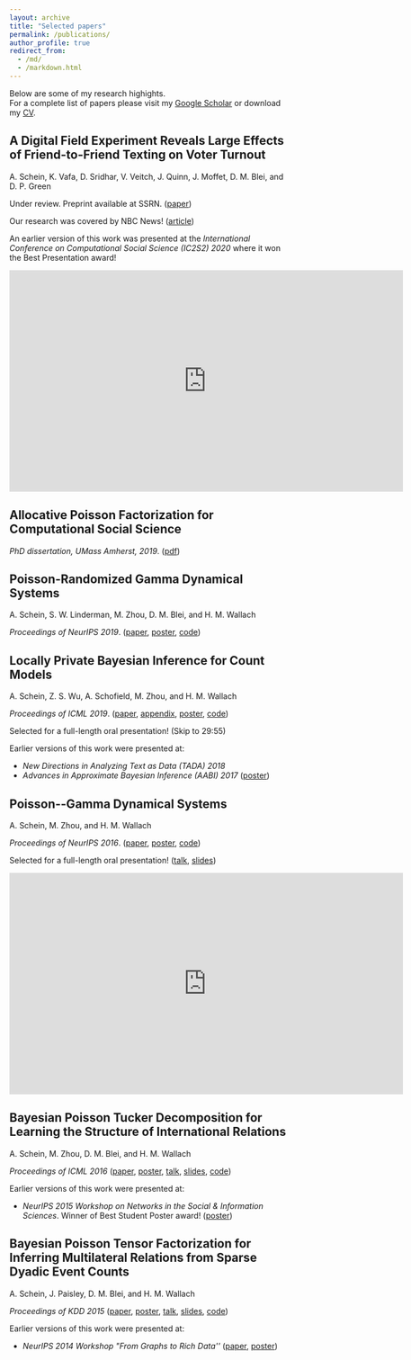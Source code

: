 ```yaml
---
layout: archive
title: "Selected papers"
permalink: /publications/
author_profile: true
redirect_from: 
  - /md/
  - /markdown.html
---
```


Below are some of my research highights.  
For a complete list of papers please visit my [Google Scholar](https://scholar.google.com/citations?user=CaHuRsgAAAAJ&hl=en&oi=ao) or download my [CV](../files/cv.pdf).

## A Digital Field Experiment Reveals Large Effects of Friend-to-Friend Texting on Voter Turnout
A. Schein, K. Vafa, D. Sridhar, V. Veitch, J. Quinn, J. Moffet, D. M. Blei, and D. P. Green

Under review. Preprint available at SSRN. ([paper](https://papers.ssrn.com/sol3/papers.cfm?abstract_id=3696179))

Our research was covered by NBC News! ([article](https://www.nbcnews.com/politics/2020-election/coronavirus-ground-game-gamble-hits-home-stretch-n1242803))

An earlier version of this work was presented at the _International Conference on Computational Social Science (IC2S2) 2020_ where it won the Best Presentation award!

<iframe width="700" height="394" src="https://www.youtube.com/embed/FjD9CKLnTzA" frameborder="0" allow="accelerometer; autoplay; clipboard-write; encrypted-media; gyroscope; picture-in-picture" allowfullscreen></iframe>

## Allocative Poisson Factorization for Computational Social Science

_PhD dissertation, UMass Amherst, 2019_. ([pdf](../files/AaronSchein_dissertation.pdf))

## Poisson-Randomized Gamma Dynamical Systems
A. Schein, S. W. Linderman, M. Zhou, D. M. Blei, and H. M. Wallach

_Proceedings of NeurIPS 2019_. ([paper](../files/ScheinLindermanZhouBleiWallach2019_paper.pdf), [poster](../files/ScheinLindermanZhouBleiWallach2019_poster.pdf), [code](https://github.com/aschein/prgds))

## Locally Private Bayesian Inference for Count Models

A. Schein, Z. S. Wu, A. Schofield, M. Zhou, and H. M. Wallach

_Proceedings of ICML 2019_. ([paper](http://proceedings.mlr.press/v97/schein19a/schein19a.pdf), [appendix](http://proceedings.mlr.press/v97/schein19a/schein19a-supp.pdf), [poster](../files/ScheinWuSchofieldZhouWallach2019_poster.pdf), [code](https://github.com/xandaschofield/locally_private_bpf_icml19))

Selected for a full-length oral presentation! (Skip to 29:55)  
<div id="presentation-embed-38917932"></div>
<script src='https://slideslive.com/embed_presentation.js'></script>
<script>
    embed = new SlidesLiveEmbed('presentation-embed-38917932', {
        presentationId: '38917932',
        autoPlay: false, // change to true to autoplay the embedded presentation
        verticalEnabled: true
    });
</script>

Earlier versions of this work were presented at:    
* _New Directions in Analyzing Text as Data (TADA) 2018_  
* _Advances in Approximate Bayesian Inference (AABI) 2017_ ([poster](../files/ScheinWuZhouWallach2017_poster.pdf))

## Poisson--Gamma Dynamical Systems
A. Schein, M. Zhou, and H. M. Wallach

_Proceedings of NeurIPS 2016_. ([paper](../files/ScheinZhouWallach2016_paper.pdf), [poster](../files/ScheinZhouWallach2016_poster.pdf), [code](https://github.com/aschein/pgds))  

Selected for a full-length oral presentation! ([talk](https://channel9.msdn.com/Events/Neural-Information-Processing-Systems-Conference/Neural-Information-Processing-Systems-Conference-NIPS-2016/Poisson-Gamma-dynamical-systems), [slides](ScheinZhouWallach2016_slides.pdf))

<iframe src="https://channel9.msdn.com/Events/Neural-Information-Processing-Systems-Conference/Neural-Information-Processing-Systems-Conference-NIPS-2016/Poisson-Gamma-dynamical-systems/player" width="700" height="394" allowFullScreen frameBorder="0" title="Poisson-Gamma dynamical systems - Microsoft Channel 9 Video"></iframe>

## Bayesian Poisson Tucker Decomposition for Learning the Structure of International Relations
A. Schein, M. Zhou, D. M. Blei, and H. M. Wallach

_Proceedings of ICML 2016_ ([paper](../files/ScheinZhouBleiWallach2016_paper.pdf), [poster](../files/ScheinZhouBleiWallach2016_poster.pdf), [talk](http://techtalks.tv/talks/bayesian-poisson-tucker-decomposition-for-learning-the-structure-of-international-relations/62411/), [slides](../files/ScheinZhouBleiWallach2016_slides.pdf), [code](https://github.com/aschein/bptd))

Earlier versions of this work were presented at:   
* _NeurIPS 2015 Workshop on Networks in the Social & Information Sciences_. Winner of Best Student Poster award! ([poster](../files/ScheinZhouBleiWallach2015_poster.pdf))

## Bayesian Poisson Tensor Factorization for Inferring Multilateral Relations from Sparse Dyadic Event Counts
A. Schein, J. Paisley, D. M. Blei, and H. M. Wallach

_Proceedings of KDD 2015_ ([paper](../files/ScheinPaisleyBleiWallach2015_paper.pdf), [poster](../files/ScheinPaisleyBleiWallach2015_poster.pdf), [talk](https://www.youtube.com/watch?v=j4zL8dif6YE), [slides](../files/ScheinPaisleyBleiWallach2015_slides.pdf), [code](https://github.com/aschein/bptf))

Earlier versions of this work were presented at:   
* _NeurIPS 2014 Workshop "From Graphs to Rich Data''_ ([paper](../files/ScheinPaisleyBleiWallach2014_paper.pdf), [poster](../files/ScheinPaisleyBleiWallach2014_poster.pdf))